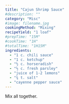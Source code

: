 ```yaml
---
title: "Cajun Shrimp Sauce"
#description: ""
category: "Misc"
#image: filename.jpg
cookingMethod: "Mixing"
recipeYield: "1 loaf"
#prepTime: "15M"
#cookTime: "1H"
#totalTime: "1H15M"
ingredients:
  - "1 c. chili sauce"
  - "1 c. ketchup"
  - "½ c. horseradish"
  - "½ c. fresh parsley"
  - "juice of 1-2 lemons"
  - "¾ t. salt"
  - "cayenne pepper sauce"
---
```


Mix all together.
